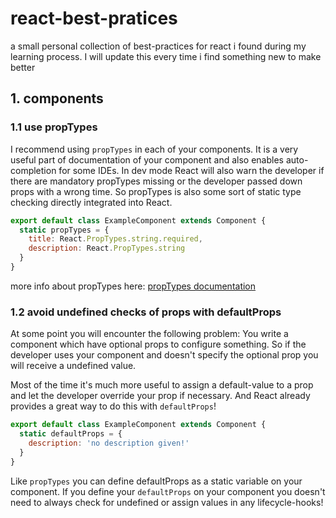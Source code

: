 # react-best-pratices
a small personal collection of best-practices for react i found during my learning process.
I will update this every time i find something new to make better 

## 1. components

### 1.1 use propTypes

I recommend using ``propTypes`` in each of your components. It is a very useful part of documentation of your
component and also enables auto-completion for some IDEs. In dev mode React will also warn the developer
if there are mandatory propTypes missing or the developer passed down props with a wrong time. So propTypes
is also some sort of static type checking directly integrated into React.

```js
export default class ExampleComponent extends Component { 
  static propTypes = {
    title: React.PropTypes.string.required,
    description: React.PropTypes.string
  }
}
```
  
more info about propTypes here: [propTypes documentation](https://facebook.github.io/react/docs/typechecking-with-proptypes.html)

### 1.2 avoid undefined checks of props with defaultProps

At some point you will encounter the following problem: You write a component which have optional props
to configure something. So if the developer uses your component and doesn't specify the optional prop you
will receive a undefined value. 

Most of the time it's much more useful to assign a default-value to a prop and let the developer override
your prop if necessary. And React already provides a great way to do this with ``defaultProps``! 

```js
export default class ExampleComponent extends Component { 
  static defaultProps = {
    description: 'no description given!'
  }
}
```

Like ``propTypes`` you can define defaultProps as a static variable on your component. If you define your
``defaultProps`` on your component you doesn't need to always check for undefined or assign values in 
any lifecycle-hooks!
